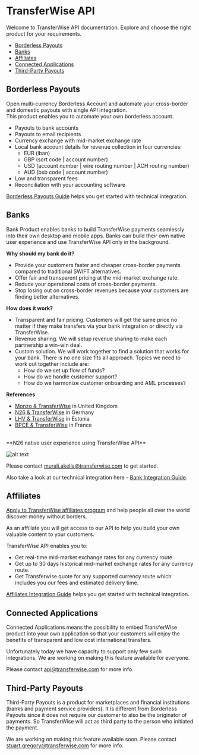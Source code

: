 # TransferWise API
Welcome to TransferWise API documentation. Explore and choose the right product for your requirements. 

* [Borderless Payouts](#transferwise-api-borderless-payouts)                                           
* [Banks](#transferwise-api-banks)                                           
* [Affiliates](#transferwise-api-affiliates)                                           
* [Connected Applications](#transferwise-api-connected-applications)                                           
* [Third-Party Payouts](#transferwise-api-third-party-payouts)                                           

## Borderless Payouts
Open multi-currency Borderless Account and automate your cross-border and domestic payouts with single API integration.   
This product enables you to automate your own borderless account. 


<ul>
  <li>Payouts to bank accounts</li>
  <li>Payouts to email recipients</li>
  <li>Currency exchange with mid-market exchange rate</li>
  <li>Local bank account details for revenue collection in four currencies:
    <ul>
      <li>EUR (iban)</li>
      <li>GBP (sort code | account number)</li>
      <li>USD (account number | wire routing number | ACH routing number)</li>
      <li>AUD (bsb code | account number)</li>
    </ul>  
  </li>
  <li>Low and transparent fees</li>
  <li>Reconciliation with your accounting software</li>
</ul>

[Borderless Payouts Guide](#borderless-payouts-guide) helps you get started with technical integration.



## Banks
Bank Product enables banks to build TransferWise payments seamlessly into their own desktop and mobile apps. 
Banks can build their own native user experience and use TransferWise API only in the background.

**Why should my bank do it?**

* Provide your customers faster and cheaper cross-border payments compared to traditional SWIFT alternatives.
* Offer fair and transparent pricing at the mid-market exchange rate.
* Reduce your operational costs of cross-border payments.
* Stop losing out on cross-border revenues because your customers are finding better alternatives.

**How does it work?**
<ul>
  <li>Transparent and fair pricing. Customers will get the same price no matter if they make transfers via your bank integration or directly via TransferWise.</li> 
  <li>Revenue sharing. We will setup revenue sharing to make each partnership a win-win deal.</li>
  <li>Custom solution. We will work together to find a solution that works for your bank. There is no one size fits all approach. Topics we need to work out together include are:
    <ul>
      <li>How do we set up flow of funds? </li>
      <li>How do we handle customer support?</li>
      <li>How do we harmonize customer onboarding and AML processes? </li>
    </ul>  
  </li>
</ul>


**References**

* [Monzo & TransferWise](https://monzo.com/blog/2018/06/25/monzo-international-transfers) in United Kingdom 
* [N26 & TransferWise](https://www.lhv.ee/en/transferwise) in Germany
* [LHV & TransferWise](https://n26.com/en-eu/transferwise) in Estonia
* [BPCE & TransferWise](https://www.bankingtech.com/2018/06/bpce-natixis-and-transferwise-team-for-affordable-cross-border-remittances) in France

<br/>
**N26 native user experience using TransferWise API**

![alt text](https://image.ibb.co/m8kXTv/tw_n26_example.png "N26 User Experience")


Please contact murali.akella@transferwise.com to get started.

Also take a look at our technical integration here - [Bank Integration Guide](#bank-integrations-guide).



## Affiliates

[Apply to TransferWise affiliates program](https://transferwise.com/partnerwise) and help people all over the world discover money without borders.

As an affiliate you will get access to our API to help you build your own valuable content to your customers.

TransferWise API enables you to:
<ul>
    <li>Get real-time mid-market exchange rates for any currency route.</li>
    <li>Get up to 30 days historical mid-market exchange rates for any currency route.</li>
    <li>Get Transferwise quote for any supported currency route which includes you our fees and estimated delivery time.</li>
</ul>

[Affiliates Integration Guide](#affiliates-integration-guide) helps you get started with technical integration.
  


  
## Connected Applications
Connected Applications means the possibility to embed TransferWise product into your own application 
so that your customers will enjoy the benefits of transparent and low cost international transfers. 

Unfortunately today we have capacity to support only few such integrations. We are working on making this feature available for everyone.  

Please contact api@transferwise.com for more info.  




## Third-Party Payouts
Third-Party Payouts is a product for marketplaces and financial institutions (banks and payment service providers).
It is different from Borderless Payouts since it does not require our customer to also be the originator of payments. 
So TransferWise will act as third party to the person who initiated the payment.  

We are working on making this feature available soon. Please contact stuart.gregory@transferwise.com for more info.  


